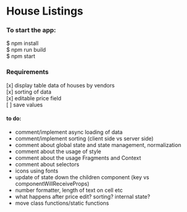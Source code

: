 # House Listings

### To start the app:
$ npm install  
$ npm run build  
$ npm start

### Requirements
[x] display table data of houses by vendors  
[x] sorting of data  
[x] editable price field  
[ ] save values 

#### to do:
- comment/implement async loading of data
- comment/implement sorting (client side vs server side)
- comment about global state and state management, normalization
- comment about the usage of style
- comment about the usage Fragments and Context
- comment about selectors
- icons using fonts
- update of state down the children component (key vs componentWillReceiveProps)
- number formatter, length of text on cell etc
- what happens after price edit? sorting? internal state?
- move class functions/static functions
